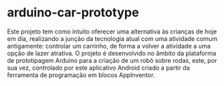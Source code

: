 # arduino-car-prototype
Este projeto tem como intuito oferecer uma alternativa às crianças de hoje em dia, realizando a junção da tecnologia atual com uma atividade comum antigamente: controlar um carrinho, de forma a volver a atividade a uma opção de lazer atrativa. O projeto é desenvolvido no âmbito da plataforma de prototipagem Arduino para a criação de um robô sobre rodas, este, por sua vez, controlado por este aplicativo Android criado a partir da ferramenta de programação em blocos AppInventor.

